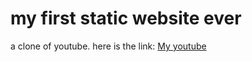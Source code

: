 # my first static website ever
a clone of youtube.
here is the link: <a href="https://nadir2225.github.io/website-practice/">My youtube</a>
